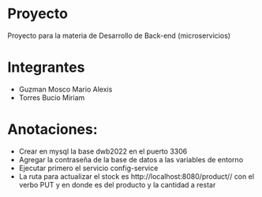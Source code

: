 # Proyecto
Proyecto para la materia de Desarrollo de Back-end (microservicios)

# Integrantes
- Guzman Mosco Mario Alexis
- Torres Bucio Miriam

# Anotaciones:
- Crear en mysql la base dwb2022 en el puerto 3306
- Agregar la contraseña de la base de datos a las variables de entorno
- Ejecutar primero el servicio config-service
- La ruta para actualizar el stock es http://localhost:8080/product/<id>/<quantity> con el verbo PUT y en donde <id> es del producto y <quantity> la cantidad a restar

